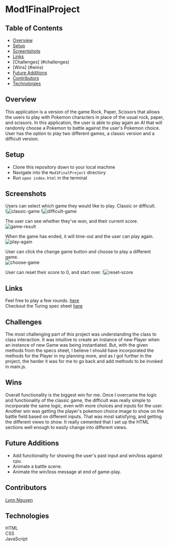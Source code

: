 # Mod1FinalProject
## Table of Contents
- [Overview](#overview)
- [Setup](#setup)
- [Screentshots](#screenshots)
- [Links](#links)
- [Challenges] (#challenges)
- [Wins] (#wins)
- [Future Additions](#future-additions)
- [Contributors](#contributors)
- [Technologies](#technologies)


## Overview

This application is a version of the game Rock, Paper, Scissors that allows the users to play with Pokemon characters in place of the usual rock, paper, and scissors. In this application, the user is able to play again an AI that will randomly choose a Pokemon to battle against the user's Pokemon choice. User has the option to play two different games, a classic version and a difficult version. 

## Setup
  
- Clone this repository down to your local machine
- Navigate into the `Mod1FinalProject` directory
- Run `open index.html` in the terminal
   
## Screenshots  
Users can select which game they would like to play. Classic or difficult.   
!![classic-game](https://user-images.githubusercontent.com/89872714/142041987-c01b10b5-d474-4223-9fbb-f1ed5fe27bb4.png)
!![difficult-game](https://user-images.githubusercontent.com/89872714/142041653-38359630-4a51-44cd-b0a4-3b7fa34ad769.png)

   
The user can see whether they've won, and their current score.    
![game-result]()
  

When the game has ended, it will time-out and the user can play again. 
![play-again]()

User can click the change game button and choose to play a different game.   
![choose-game](https://media1.giphy.com/media/SQpv3NY3LuFXiWAwT9/giphy.gif)

User can reset their score to 0, and start over. 
!![reset-score](https://user-images.githubusercontent.com/89872714/142041809-d8bfcfe2-a787-4866-8f16-c6d97fad877f.png)

## Links
Feel free to play a few rounds. [here](https://github.com/Alynn022/Mod1FinalProject)  
Checkout the Turing spec sheet [here](https://frontend.turing.edu/projects/module-1/rock-paper-scissors-solo.html)

## Challenges 
The most challenging part of this project was understanding the class to class interaction. It was intuitive to create an instance of new Player when an instance of new Game was being instantiated. But, with the given methods from the specs sheet, I believe I should have incorporated the methods for the Player in my planning more, and as I got further in the project, the harder it was for me to go back and add methods to be invoked in main.js. 

## Wins 
Overall functionality is the biggest win for me. Once I overcame the logic and functionality of the classic game, the difficult was really simple to incorporate the same logic, even with more choices and inputs for the user. Another win was getting the player's pokemon choice image to show on the battle field based on different inputs. That was most satisfying, and getting the different views to show. It really cemented that I set up the HTML sections well enough to easily change into different views. 

## Future Additions
- Add functionality for showing the user's past input and win/loss against cpu.  
- Animate a battle scene.   
- Animate the win/loss message at end of game-play. 

## Contributors  
[Lynn Nguyen](https://github.com/Alynn022)  
   
## Technologies
HTML  
CSS  
JavaScript
